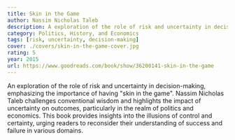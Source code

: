 ```yaml
---
title: Skin in the Game
author: Nassim Nicholas Taleb
description: A exploration of the role of risk and uncertainty in decision-making, emphasizing the importance of having "skin in the game".
category: Politics, History, and Economics
tags: [risk, uncertainty, decision-making]
cover: ./covers/skin-in-the-game-cover.jpg
rating: 5
year: 2015
url: https://www.goodreads.com/book/show/36200141-skin-in-the-game
---
```


An exploration of the role of risk and uncertainty in decision-making, emphasizing the importance of having "skin in the game". Nassim Nicholas Taleb challenges conventional wisdom and highlights the impact of uncertainty on outcomes, particularly in the realm of politics and economics. This book provides insights into the illusions of control and certainty, urging readers to reconsider their understanding of success and failure in various domains.
